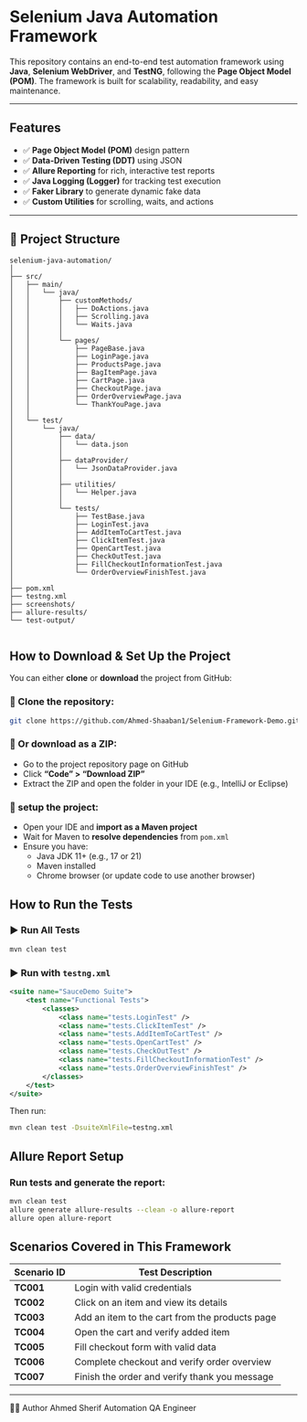 #  Selenium Java Automation Framework

This repository contains an end-to-end test automation framework using **Java**, **Selenium WebDriver**, and **TestNG**, following the **Page Object Model (POM)**. The framework is built for scalability, readability, and easy maintenance.

---

##  Features

- ✅ **Page Object Model (POM)** design pattern  
- ✅ **Data-Driven Testing (DDT)** using JSON  
- ✅ **Allure Reporting** for rich, interactive test reports  
- ✅ **Java Logging (Logger)** for tracking test execution  
- ✅ **Faker Library** to generate dynamic fake data  
- ✅ **Custom Utilities** for scrolling, waits, and actions
  
---

## 📁 Project Structure

```
selenium-java-automation/
│
├── src/
│   ├── main/
│   │   └── java/
│   │       ├── customMethods/
│   │       │   ├── DoActions.java
│   │       │   ├── Scrolling.java
│   │       │   └── Waits.java
│   │       │
│   │       └── pages/
│   │           ├── PageBase.java
│   │           ├── LoginPage.java
│   │           ├── ProductsPage.java
│   │           ├── BagItemPage.java
│   │           ├── CartPage.java
│   │           ├── CheckoutPage.java
│   │           ├── OrderOverviewPage.java
│   │           └── ThankYouPage.java
│   │
│   └── test/
│       └── java/
│           ├── data/
│           │   └── data.json
│           │
│           ├── dataProvider/
│           │   └── JsonDataProvider.java
│           │
│           ├── utilities/
│           │   └── Helper.java
│           │
│           └── tests/
│               ├── TestBase.java
│               ├── LoginTest.java
│               ├── AddItemToCartTest.java
│               ├── ClickItemTest.java
│               ├── OpenCartTest.java
│               ├── CheckOutTest.java
│               ├── FillCheckoutInformationTest.java
│               └── OrderOverviewFinishTest.java
│
├── pom.xml
├── testng.xml
├── screenshots/
├── allure-results/
└── test-output/


```
##  How to Download & Set Up the Project

You can either **clone** or **download** the project from GitHub:

### 🔹 Clone the repository:
```bash
git clone https://github.com/Ahmed-Shaaban1/Selenium-Framework-Demo.git
```

### 🔹 Or download as a ZIP:
- Go to the project repository page on GitHub
- Click **“Code” > “Download ZIP”**
- Extract the ZIP and open the folder in your IDE (e.g., IntelliJ or Eclipse)

### 🔹 setup the project:
- Open your IDE and **import as a Maven project**
- Wait for Maven to **resolve dependencies** from `pom.xml`
- Ensure you have:
  - Java JDK 11+ (e.g., 17 or 21)
  - Maven installed
  - Chrome browser (or update code to use another browser)
 
##  How to Run the Tests

### ▶ Run All Tests
```bash
mvn clean test
```
### ▶ Run with `testng.xml`
```xml
<suite name="SauceDemo Suite">
    <test name="Functional Tests">
        <classes>
			<class name="tests.LoginTest" />
			<class name="tests.ClickItemTest" />
			<class name="tests.AddItemToCartTest" />
			<class name="tests.OpenCartTest" />
			<class name="tests.CheckOutTest" />
			<class name="tests.FillCheckoutInformationTest" />
			<class name="tests.OrderOverviewFinishTest" />
        </classes>
    </test>
</suite>
```

Then run:
```bash
mvn clean test -DsuiteXmlFile=testng.xml
```
##  Allure Report Setup

### Run tests and generate the report:
```bash
mvn clean test
allure generate allure-results --clean -o allure-report
allure open allure-report

```

##  Scenarios Covered in This Framework

| Scenario ID | Test Description |
|-------------|------------------|
| **TC001**   | Login with valid credentials |
| **TC002**   | Click on an item and view its details |
| **TC003**   | Add an item to the cart from the products page |
| **TC004**   | Open the cart and verify added item |
| **TC005**   | Fill checkout form with valid data |
| **TC006**   | Complete checkout and verify order overview |
| **TC007**   | Finish the order and verify thank you message |





---

🧑‍💻 Author
Ahmed Sherif
Automation QA Engineer 
